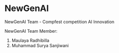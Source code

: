 # NewGenAI
NewGenAI Team - Compfest competition AI Innovation

NewGenAI Team Member: 
1. Maulaya Radhibilla
2. Muhammad Surya Sanjiwani